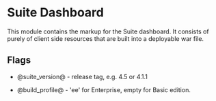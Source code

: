 # Suite Dashboard

This module contains the markup for the Suite dashboard. It consists of purely of
client side resources that are built into a deployable war file.

## Flags

  * @suite_version@ - release tag, e.g. 4.5 or 4.1.1

  * @build_profile@ - 'ee' for Enterprise, empty for Basic edition.
